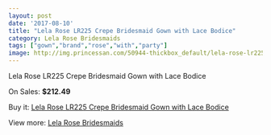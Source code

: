 ```yaml
---
layout: post
date: '2017-08-10'
title: "Lela Rose LR225 Crepe Bridesmaid Gown with Lace Bodice"
category: Lela Rose Bridesmaids
tags: ["gown","brand","rose","with","party"]
image: http://img.princessan.com/50944-thickbox_default/lela-rose-lr225-crepe-bridesmaid-gown-with-lace-bodice.jpg
---
```

Lela Rose LR225 Crepe Bridesmaid Gown with Lace Bodice

On Sales: **$212.49**
<a href="https://www.princessan.com/en/lela-rose-bridesmaids/23035-lela-rose-lr225-crepe-bridesmaid-gown-with-lace-bodice.html"><amp-img layout="responsive" width="600" height="600" src="//img.princessan.com/50944-thickbox_default/lela-rose-lr225-crepe-bridesmaid-gown-with-lace-bodice.jpg" alt="Lela Rose LR225 Crepe Bridesmaid Gown with Lace Bodice 0" /></a>

Buy it: [Lela Rose LR225 Crepe Bridesmaid Gown with Lace Bodice](https://www.princessan.com/en/lela-rose-bridesmaids/23035-lela-rose-lr225-crepe-bridesmaid-gown-with-lace-bodice.html "Lela Rose LR225 Crepe Bridesmaid Gown with Lace Bodice")

View more: [Lela Rose Bridesmaids](https://www.princessan.com/en/196-lela-rose-bridesmaids "Lela Rose Bridesmaids")